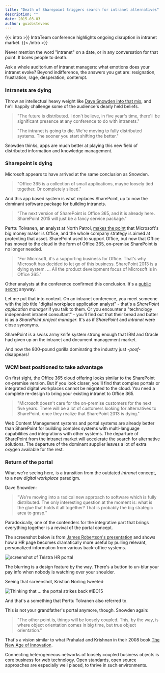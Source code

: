 ```yaml
---
title: "Death of Sharepoint triggers search for intranet alternatives"
description: ""
date: 2015-03-03
author: guidostevens
---
```


{{< intro >}}
IntraTeam conference highlights ongoing disruption in intranet market.
{{< /intro >}}

Never mention the word "intranet" on a date, or in any conversation for that point.
It bores people to death.

Ask a whole auditorium of intranet managers: what emotions does your intranet evoke?
Beyond indifference, the answers you get are: resignation, frustration, rage, desperation, contempt.

### Intranets are dying

Throw an intellectual heavy weight like [Dave Snowden into that mix](http://cognitive-edge.com/blog/entry/6465/light-weight-and-then-plain-wrong/),
and he'll happily challenge some of the audience's dearly held beliefs.

> "The future is distributed.
> I don't believe, in five year's time, there'll be significant presence
> at any conference to do with intranets."
>
> "The intranet is going to die.
> We're moving to fully distributed systems.
> The sooner you start shifting the better."

Snowden thinks, apps are much better at playing this new field of distributed information
and knowledge management.

### Sharepoint is dying

Microsoft appears to have arrived at the same conclusion as Snowden.

> "Office 365 is a collection of small applications, maybe loosely tied together.
> Or completely siloed."

And this app based system is what replaces SharePoint, up to now the dominant
software package for building intranets.

> "The next version of SharePoint is Office 365, and it is already here.
> SharePoint 2015 will just be a fancy service package."

Perttu Tolvanen, an analyst at North Patrol, [makes the point](http://www.slideshare.net/perttutolvanen/intranet-systems-beyond-sharepoint-in-copenhagen) that Microsoft's
big money maker is Office, and the whole company strategy is aimed at protecting
that asset. SharePoint used to support Office, but now that Office has moved
to the cloud in the form of Office 365, on-premise SharePoint is no longer needed.

> "For Microsoft, it's a supporting business for Office. That's why Microsoft has decided to let go of this business.
> SharePoint 2013 is a dying system. ... All the product development focus of Microsoft is in Office 365."

Other analysts at the conference confirmed this conclusion.
It's a [public secret](https://www.google.nl/search?q=sharepoint+dying) anyway.

Let me put that into context. On an intranet conference, you meet someone with the job title
"digital workplace application analyst" - that's a *SharePoint application manager* if you
talk to them. Or you encounter a "technology independent intranet consultant" - you'll
find out that their bread and butter is as a *SharePoint project manager*.
It's as if *SharePoint* and *intranet* were close synonyms.

SharePoint is a swiss army knife system strong enough that IBM and Oracle
had given up on the intranet and document management market.

And now the 800-pound gorilla dominating the industry just *-poof-* disappears!

### WCM best positioned to take advantage

On first sight, the Office 365 cloud offering looks similar to the SharePoint on-premise version.
But if you look closer, you'll find that
complex portals or integrated digital workplaces cannot be migrated to the cloud.
You need a complete re-design to bring your existing intranet to Office 365.

> "Microsoft doesn't care for the on-premise customers for the next five years.
> There will be a lot of customers looking for alternatives to SharePoint,
> once they realize that SharePoint 2013 is dying."

Web Content Management systems and portal systems are already better than SharePoint
for building complex systems with multi-language capabilities and integrations with other systems.
The departure of SharePoint from the intranet market will accelerate the search
for alternative solutions. The departure of the
dominant supplier leaves a lot of extra oxygen available for the rest.

### Return of the portal

What we're seeing here, is a transition from the outdated *intranet* concept, to a new
*digital workplace* paradigm.

Dave Snowden:

> "We're moving into a radical new approach to software which is fully distributed.
> The only interesting question at the moment is: what is the glue that holds it all together?
> That is probably the big strategic area to grasp."

Paradoxically, one of the contenders for the integrative part that brings everything together
is a revival of the portal concept.

The screenshot below is from [James Robertson's presentation](http://www.slideshare.net/jamesr/how-design-thinking-is-transforming-intranets)
and shows how a HR page becomes dramatically more useful by pulling relevant, personalized
information from various back-office systems.

![screenshot of Telstra HR portal](../../images/telstra_portal.jpg)

The blurring is a design feature by the way.
There's a button to un-blur your pay info when nobody is watching over your shoulder.

Seeing that screenshot, Kristian Norling tweeted:

![Thinking that ... the portal strikes back #IEC15](../../images/tweet_portal.png)

And that's a something that Perttu Tolvanen also referred to.

This is not your grandfather's portal anymore, though. Snowden again:

> "The other point is, things will be loosely coupled.
> This, by the way, is where object orientation comes in big time, but true object orientation."

That's a vision similar to what Prahalad and Krishnan in their 2008 book
[The New Age of Innovation](http://www.amazon.co.uk/gp/product/0071598286/ref=as_li_tl?ie=UTF8&camp=1634&creative=19450&creativeASIN=0071598286&linkCode=as2&tag=cosent-21&linkId=UNQMB2ALZQOWAZGT).

Connecting heterogeneous networks of loosely coupled business objects is core business for web technology.
Open standards, open source approaches are especially well placed, to thrive in such environments.
